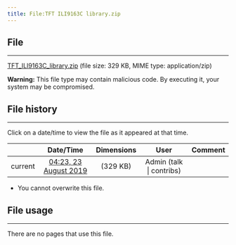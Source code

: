```yaml
---
title: File:TFT ILI9163C library.zip
---
```


## File
--------

[TFT_ILI9163C_library.zip](https://wiki.elecrow.com/images/1/15/TFT_ILI9163C_library.zip) (file size: 329 KB, MIME type: application/zip)

**Warning:** This file type may contain malicious code. By executing it, your system may be compromised.

## File history
--------

Click on a date/time to view the file as it appeared at that time.

|         |                          Date/Time                           | Dimensions  |                             User                             | Comment |
| :-----: | :----------------------------------------------------------: | :---------: | :----------------------------------------------------------: | :-----: |
| current | [04:23, 23 August 2019](https://wiki.elecrow.com/images/1/15/TFT_ILI9163C_library.zip) | (329 KB) | Admin (talk \| contribs) |         |

- You cannot overwrite this file.

## File usage
--------

There are no pages that use this file.